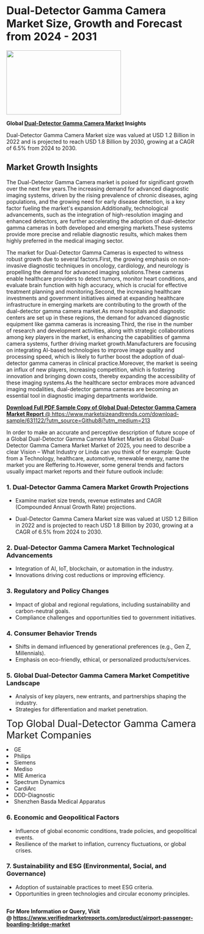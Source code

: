 <H1>Dual-Detector Gamma Camera Market Size, Growth and Forecast from 2024 - 2031</H1><img class="aligncenter size-medium wp-image-584254" src="https://thirdeyenews.in/wp-content/uploads/2024/09/Global-Market-Research-300x168.jpeg" alt="" width="300" height="168" /><p><strong>Global&nbsp;<a href="https://www.marketsizeandtrends.com/download-sample/631122/?utm_source=Github8j?utm_medium=213">Dual-Detector Gamma Camera Market</a> Insights</strong></p><p>Dual-Detector Gamma Camera Market size was valued at USD 1.2 Billion in 2022 and is projected to reach USD 1.8 Billion by 2030, growing at a CAGR of 6.5% from 2024 to 2030.</p><p><h2>Market Growth Insights</h2> <p>The Dual-Detector Gamma Camera market is poised for significant growth over the next few years.The increasing demand for advanced diagnostic imaging systems, driven by the rising prevalence of chronic diseases, aging populations, and the growing need for early disease detection, is a key factor fueling the market's expansion.Additionally, technological advancements, such as the integration of high-resolution imaging and enhanced detectors, are further accelerating the adoption of dual-detector gamma cameras in both developed and emerging markets.These systems provide more precise and reliable diagnostic results, which makes them highly preferred in the medical imaging sector.</p> <p><a href="#"></a></p> <p>The market for Dual-Detector Gamma Cameras is expected to witness robust growth due to several factors.First, the growing emphasis on non-invasive diagnostic techniques in oncology, cardiology, and neurology is propelling the demand for advanced imaging solutions.These cameras enable healthcare providers to detect tumors, monitor heart conditions, and evaluate brain function with high accuracy, which is crucial for effective treatment planning and monitoring.Second, the increasing healthcare investments and government initiatives aimed at expanding healthcare infrastructure in emerging markets are contributing to the growth of the dual-detector gamma camera market.As more hospitals and diagnostic centers are set up in these regions, the demand for advanced diagnostic equipment like gamma cameras is increasing.Third, the rise in the number of research and development activities, along with strategic collaborations among key players in the market, is enhancing the capabilities of gamma camera systems, further driving market growth.Manufacturers are focusing on integrating AI-based technologies to improve image quality and processing speed, which is likely to further boost the adoption of dual-detector gamma cameras in clinical practice.Moreover, the market is seeing an influx of new players, increasing competition, which is fostering innovation and bringing down costs, thereby expanding the accessibility of these imaging systems.As the healthcare sector embraces more advanced imaging modalities, dual-detector gamma cameras are becoming an essential tool in diagnostic imaging departments worldwide.<p><a href="#"></p><p><span class=""><strong>Download Full PDF Sample Copy of Global Dual-Detector Gamma Camera Market Report</strong> @ <a href="https://www.marketsizeandtrends.com/download-sample/631122/?utm_source=Github8j?utm_medium=213" target="_blank">https://www.marketsizeandtrends.com/download-sample/631122/?utm_source=Github8j?utm_medium=213</a></span></p><p>In order to make an accurate and perceptive description of future scope of a Global&nbsp;Dual-Detector Gamma Camera Market Market as Global&nbsp;Dual-Detector Gamma Camera Market Market of 2025, you need to describe a clear Vision &ndash; What Industry or Linda can you think of for example: Quote from a Technology, healthcare, automotive, renewable energy, name the market you are Reffering to.However, some general trends and factors usually impact market reports and their future outlook include:</p><h3>1.&nbsp;<strong>Dual-Detector Gamma Camera Market Growth Projections</strong></h3><ul><li>Examine market size trends, revenue estimates and CAGR (Compounded Annual Growth Rate) projections.</li><li><p>Dual-Detector Gamma Camera Market size was valued at USD 1.2 Billion in 2022 and is projected to reach USD 1.8 Billion by 2030, growing at a CAGR of 6.5% from 2024 to 2030.</p></li></ul><h3>2.&nbsp;<strong>Dual-Detector Gamma Camera Market Technological Advancements</strong></h3><ul><li>Integration of AI, IoT, blockchain, or automation in the industry.</li><li>Innovations driving cost reductions or improving efficiency.</li></ul><h3>3.&nbsp;<strong>Regulatory and Policy Changes</strong></h3><ul><li>Impact of global and regional regulations, including sustainability and carbon-neutral goals.</li><li>Compliance challenges and opportunities tied to government initiatives.</li></ul><h3>4.&nbsp;<strong>Consumer Behavior Trends</strong></h3><ul><li>Shifts in demand influenced by generational preferences (e.g., Gen Z, Millennials).</li><li>Emphasis on eco-friendly, ethical, or personalized products/services.</li></ul><h3>5.&nbsp;<strong>Global Dual-Detector Gamma Camera Market Competitive Landscape</strong></h3><ul><li>Analysis of key players, new entrants, and partnerships shaping the industry.</li><li>Strategies for differentiation and market penetration.</li></ul><p data-pm-slice="1 1 []"><span style="color: inherit; font-family: inherit; font-size: 25px;">Top Global Dual-Detector Gamma Camera Market Companies</span></p><div class="" data-test-id=""><p><li>GE</li><li> Philips</li><li> Siemens</li><li> Mediso</li><li> MIE America</li><li> Spectrum Dynamics</li><li> CardiArc</li><li> DDD-Diagnostic</li><li> Shenzhen Basda Medical Apparatus</li></p></div><h3>6.&nbsp;<strong>Economic and Geopolitical Factors</strong></h3><ul><li>Influence of global economic conditions, trade policies, and geopolitical events.</li><li>Resilience of the market to inflation, currency fluctuations, or global crises.</li></ul><h3>7.&nbsp;<strong>Sustainability and ESG (Environmental, Social, and Governance)</strong></h3><ul><li>Adoption of sustainable practices to meet ESG criteria.</li><li>Opportunities in green technologies and circular economy principles.</li></ul><h2><strong style="font-size: 14px;">For More Information or Query, Visit @&nbsp;</strong><a style="background-color: #ffffff; font-size: 14px;" href="https://www.marketsizeandtrends.com/report/dual-detector-gamma-camera-market/" target="_blank">https://www.verifiedmarketreports.com/product/airport-passenger-boarding-bridge-market</a></h2>